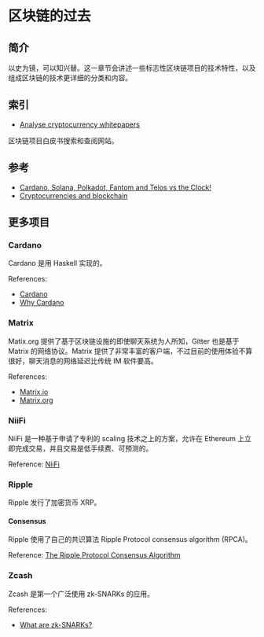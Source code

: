 # 区块链的过去

## 简介

以史为镜，可以知兴替。这一章节会讲述一些标志性区块链项目的技术特性，以及组成区块链的技术更详细的分类和内容。

## 索引

- [Analyse cryptocurrency whitepapers](https://whitepaper.io/)

区块链项目白皮书搜索和查阅网站。

## 参考

- [Cardano, Solana, Polkadot, Fantom and Telos vs the Clock!](https://medium.com/codex/cardano-solana-polkadot-fantom-and-telos-vs-the-clock-d439aa73e4a2)
- [Cryptocurrencies and blockchain](https://www.europarl.europa.eu/cmsdata/150761/TAX3%20Study%20on%20cryptocurrencies%20and%20blockchain.pdf)

## 更多项目

### Cardano

Cardano 是用 Haskell 实现的。

References: 
- [Cardano](https://cardano.org/)
- [Why Cardano](https://why.cardano.org/en/introduction/motivation/)

### Matrix

Matix.org 提供了基于区块链设施的即使聊天系统为人所知，Gitter 也是基于 Matrix 的网络协议。Matrix 提供了非常丰富的客户端，不过目前的使用体验不算很好，聊天消息的网络延迟比传统 IM 软件要高。

References:
- [Matrix.io](https://www.matrix.io/)
- [Matrix.org](https://matrix.org/)

### NiiFi

NiiFi 是一种基于申请了专利的 scaling 技术之上的方案，允许在 Ethereum 上立即完成交易，并且交易是低手续费、可预测的。

Reference: [NiiFi](https://www.niifi.com)

### Ripple

Ripple 发行了加密货币 XRP。

#### Consensus

Ripple 使用了自己的共识算法 Ripple Protocol consensus algorithm (RPCA)。

Reference: [The Ripple Protocol Consensus Algorithm](https://ripple.com/files/ripple_consensus_whitepaper.pdf)

### Zcash

Zcash 是第一个广泛使用 zk-SNARKs 的应用。

References:
- [What are zk-SNARKs?](https://z.cash/technology/zksnarks/)

